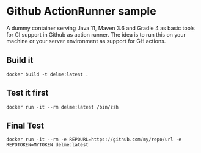 # Github ActionRunner sample

A dummy container serving Java 11, Maven 3.6 and Gradle 4 as basic tools for CI support in Github as action runner. The idea is to run this on your machine or your server environment as support for GH actions.

## Build it

    docker build -t delme:latest .

## Test it first

    docker run -it --rm delme:latest /bin/zsh

## Final Test

    docker run -it --rm -e REPOURL=https://github.com/my/repo/url -e REPOTOKEN=MYTOKEN delme:latest
